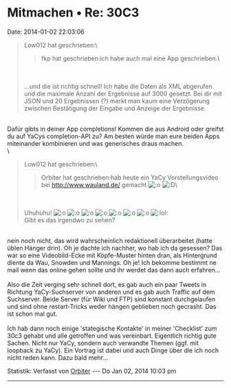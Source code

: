 Mitmachen • Re: 30C3
====================

Date: 2014-01-02 22:03:06

> <div>
>
> Low012 hat geschrieben:\
>
> > <div>
> >
> > fkp hat geschrieben:ich habe auch mal eine App geschrieben.\
> >
> > </div>
>
> \
> \
> \...und die ist richtig schnell! Ich habe die Daten als XML abgerufen
> und die maximale Anzahl der Ergebnisse auf 3000 gesetzt. Bei dir mit
> JSON und 20 Ergebnissen (?) merkt man kaum eine Verzögerung zwischen
> Bestätigung der Eingabe und Anzeige der Ergebnisse.
>
> </div>

\
Dafür gibts in deiner App completions! Kommen die aus Android oder
greifst du auf YaCys completion-API zu? Am besten würde man eure beiden
Apps miteinander kombinieren und was generisches draus machen.\
\

> <div>
>
> Low012 hat geschrieben:\
>
> > <div>
> >
> > Orbiter hat geschrieben:hab heute ein YaCy Vorstellungsvideo bei
> > <http://www.wauland.de/> gemacht
> > ![:o](http://forum.yacy-websuche.de/images/smilies/icon_e_surprised.gif "Surprised")
> > ![:D](http://forum.yacy-websuche.de/images/smilies/icon_e_biggrin.gif "Very Happy")\
> >
> > </div>
>
> \
> \
> Uhuhuhu!
> ![:o](http://forum.yacy-websuche.de/images/smilies/icon_e_surprised.gif "Surprised")
> ![:o](http://forum.yacy-websuche.de/images/smilies/icon_e_surprised.gif "Surprised")
> ![:o](http://forum.yacy-websuche.de/images/smilies/icon_e_surprised.gif "Surprised")
> ![:o](http://forum.yacy-websuche.de/images/smilies/icon_e_surprised.gif "Surprised")
> ![:o](http://forum.yacy-websuche.de/images/smilies/icon_e_surprised.gif "Surprised")
> ![:o](http://forum.yacy-websuche.de/images/smilies/icon_e_surprised.gif "Surprised")
> ![:o](http://forum.yacy-websuche.de/images/smilies/icon_e_surprised.gif "Surprised")
> ![:lol:](http://forum.yacy-websuche.de/images/smilies/icon_lol.gif "Laughing")\
> Gibt es das irgendwo zu sehen?
>
> </div>

\
nein noch nicht, das wird wahrscheinlich redaktionell überarbeitet
(hatte üblen Hänger drin). Oh je dachte ich nachher, wo hab ich da
gesessen? Das war so eine Videobild-Ecke mit Köpfe-Muster hinten dran,
als Hintergrund diente da Wau, Snowden und Mannings. Oh je! Ich bekomme
bestimmt ne mail wenn das online gehen sollte und ihr werdet das dann
auch erfahren\...\
\
Also die Zeit verging sehr schnell dort, es gab auch ein paar Tweets in
Richtung YaCy-Suchserver von anderen und es gab auch Traffic auf dem
Suchserver. Beide Server (für Wiki und FTP) sind konstant durchgelaufen
und sind ohne restart-Tricks weder hängen geblieben noch gecrasht. Das
ist schon mal gut.\
\
Ich hab dann noch einige \'stategische Kontakte\' in meiner
\'Checklist\' zum 30c3 gehabt und alle getroffen und was vereinbart.
Eigentlich richtig gute Sachen. Nicht nur YaCy, sondern auch verwandte
Themen (ggf. mit loopback zu YaCy). Ein Vortrag ist dabei und auch Dinge
über die ich noch nicht reden kann. Dazu bald mehr\...

Statistik: Verfasst von
[Orbiter](http://forum.yacy-websuche.de/memberlist.php?mode=viewprofile&u=2)
--- Do Jan 02, 2014 10:03 pm

------------------------------------------------------------------------
